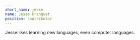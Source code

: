 ```yaml
---
short_name: jesse
name: Jesse Franquet
position: contributor
---
```

Jesse likes learning new languages, even computer languages. 

